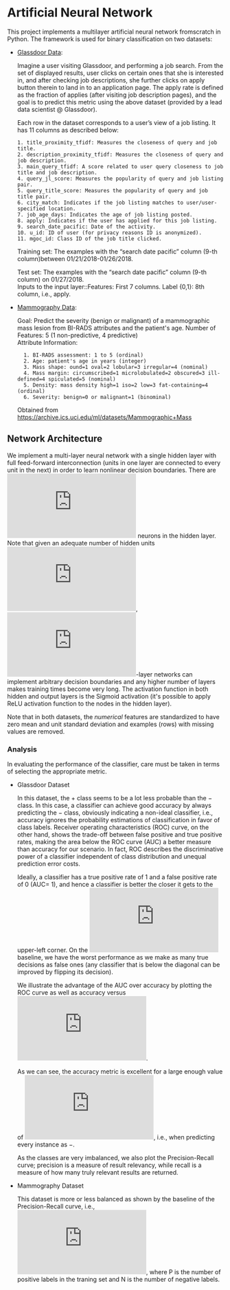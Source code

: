 # Artificial Neural Network
This project implements a multilayer artificial neural network fromscratch in Python. 
The framework is used for binary classification on two datasets:
* [Glassdoor Data](http://bit.ly/GlassdoorApply):

  Imagine a user visiting Glassdoor, and performing a job search. From the set of displayed results, user clicks on certain ones that she is interested in, and after checking job descriptions, she further clicks on apply button therein to land in to an application page. The apply rate is defined as the fraction of applies (after visiting job description pages), and the goal is to predict this metric using the above dataset (provided by a lead data scientist @ Glassdoor).
  
  Each row in the dataset corresponds to a user’s view of a job listing. It has 11 columns as described below:                     
      
      1. title_proximity_tfidf: Measures the closeness of query and job title.  
      2. description_proximity_tfidf: Measures the closeness of query and job description.                                                           
      3. main_query_tfidf: A score related to user query closeness to job title and job description.                                                     
      4. query_jl_score: Measures the popularity of query and job listing pair. 
      5. query_title_score: Measures the popularity of query and job title pair.
      6. city_match: Indicates if the job listing matches to user/user-specified location.                                                            
      7. job_age_days: Indicates the age of job listing posted.                 
      8. apply: Indicates if the user has applied for this job listing.         
      9. search_date_pacific: Date of the activity.                             
      10. u_id: ID of user (for privacy reasons ID is anonymized).              
      11. mgoc_id: Class ID of the job title clicked.                           
                                                                              
    Training set: The examples with the “search date pacific” column (9-th column)between 01/21/2018-01/26/2018.                               
    
    Test set: The examples with the “search date pacific” column (9-th column) on 01/27/2018.                                                
    Inputs to the input layer::Features: First 7 columns.
    Label {0,1}: 8th column, i.e., apply.

* [Mammography Data](http://bit.ly/MammoData):
  
  Goal: Predict the severity (benign or malignant) of a mammographic mass lesion from BI-RADS attributes and the patient's age.
    Number of Features: 5 (1 non-predictive, 4 predictive)                 
    Attribute Information:                                                 
        
        1. BI-RADS assessment: 1 to 5 (ordinal)                            
        2. Age: patient's age in years (integer)                                  
        3. Mass shape: ound=1 oval=2 lobular=3 irregular=4 (nominal)              
        4. Mass margin: circumscribed=1 microlobulated=2 obscured=3 ill-defined=4 spiculated=5 (nominal)                                    
        5. Density: mass density high=1 iso=2 low=3 fat-containing=4 (ordinal)  
        6. Severity: benign=0 or malignant=1 (binominal)                          
    
    Obtained from <https://archive.ics.uci.edu/ml/datasets/Mammographic+Mass>
## Network Architecture
We implement a multi-layer neural network with a single hidden layer with full feed-forward interconnection (units in one layer are connected to every unit in the next) in order to learn nonlinear decision boundaries. There are ![Equation](https://latex.codecogs.com/gif.latex?w) neurons in the hidden layer. Note that given an adequate number of hidden units ![Equation](https://latex.codecogs.com/gif.latex?w), ![Equation](https://latex.codecogs.com/gif.latex?%5Cinline%20d%3D1)-layer networks can implement arbitrary decision boundaries and any higher number of layers makes training times become very long. The activation function in both hidden and output layers is the Sigmoid activation (it's possible to apply ReLU activation function to the nodes in the hidden layer).

Note that in both datasets, the _numerical_ features are standardized to have zero mean and unit standard deviation and examples (rows) with missing values are removed.

### Analysis
In evaluating the performance of the classifier, care must be taken in terms of selecting the appropriate metric.   
* Glassdoor Dataset
   
  In this dataset, the + class seems to be a lot less probable than the − class. In this case, a classifier can achieve good accuracy by always predicting the − class, obviously indicating a non-ideal classifier, i.e., accuracy ignores the probability estimations of classification in favor of class labels. Receiver operating characteristics (ROC) curve, on the other hand, shows the trade-off between false positive and true positive rates, making the area below the ROC curve (AUC) a better measure than accuracy for our scenario. In fact, ROC describes the discriminative power of a classifier independent of class distribution and unequal prediction error costs.

  Ideally, a classifier has a true positive rate of 1 and a false positive rate of 0 (AUC= 1), and hence a classifier is better the closer it gets to the upper-left corner. On the ![Equation](https://latex.codecogs.com/gif.latex?45%5E%5Cdegree) baseline, we have the worst performance as we make as many true decisions as false ones (any classifier that is below the diagonal can be improved by flipping its decision).
        
  We illustrate the advantage of the AUC over accuracy by plotting the ROC curve as well as accuracy versus ![Equation](https://latex.codecogs.com/gif.latex?%5Ctheta). 
  
  As we can see, the accuracy metric is excellent for a large enough value of ![Equation](https://latex.codecogs.com/gif.latex?%5Ctheta), i.e., when predicting every instance as −.
  
  As the classes are very imbalanced, we also plot the Precision-Recall curve; precision is a measure of result relevancy, while recall is a measure of how many truly relevant results are returned.
* Mammography Dataset

  This dataset is more or less balanced as shown by the baseline of the Precision-Recall curve, i.e., ![Equation](https://latex.codecogs.com/gif.latex?%5Cinline%20%5Cfrac%7BP%7D%7BP&plus;N%7D), where P is the number of positive labels in the traning set and N is the number of negative labels.
